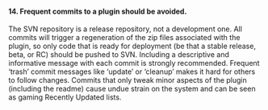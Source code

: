 <h4>14. Frequent commits to a plugin should be avoided.</h4>

The SVN repository is a release repository, not a development one. All commits will trigger a regeneration of the zip files associated with the plugin, so only code that is ready for deployment (be that a stable release, beta, or RC) should be pushed to SVN. Including a descriptive and informative message with each commit is strongly recommended. Frequent ‘trash’ commit messages like ‘update’ or ‘cleanup’ makes it hard for others to follow changes. Commits that only tweak minor aspects of the plugin (including the readme) cause undue strain on the system and can be seen as gaming Recently Updated lists.